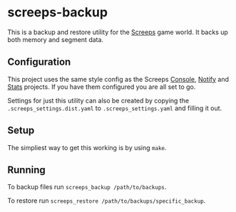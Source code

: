 # screeps-backup

This is a backup and restore utility for the [Screeps](https://screeps.com/)
game world. It backs up both memory and segment data.


## Configuration

This project uses the same style config as the Screeps [Console](https://github.com/screepers/screeps_console),
[Notify](https://github.com/screepers/screeps_notify) and [Stats](https://github.com/screepers/screeps-stats)
projects. If you have them configured you are all set to go.

Settings for just this utility can also be created by copying the
`.screeps_settings.dist.yaml` to `.screeps_settings.yaml` and filling it out.


## Setup

The simpliest way to get this working is by using `make`.


## Running

To backup files run `screeps_backup /path/to/backups`.

To restore run `screeps_restore /path/to/backups/specific_backup`.


